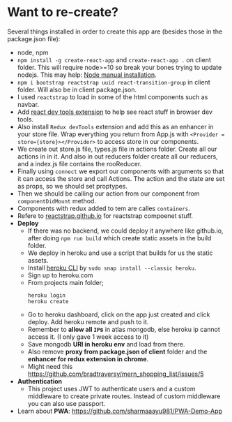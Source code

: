 # Want to re-create?

Several things installed in order to create this app are (besides those in the package.json file):
- node, npm
- `npm install -g create-react-app` and `create-react-app .` on client folder. This will require node>=10 so break your bones trying to update nodejs. This may help: [Node manual installation](https://github.com/nodesource/distributions/blob/master/README.md#manual-installation).
- `npm i bootstrap reactstrap uuid react-transition-group` in client folder. Will also be in client package.json. 
- I used `reactstrap` to load in some of the html components such as navbar.
- Add [react dev tools extension](https://chrome.google.com/webstore/detail/react-developer-tools/fmkadmapgofadopljbjfkapdkoienihi?hl=en) to help see react stuff in browser dev tools.
- Also install `Redux devTools` extension and add this as an enhancer in your store file. Wrap everything you return from App.js with `<Provider = store={store}></Provider>` to access store in our components.
- We create out store.js file, types.js file in actions folder. Create all our actions in in it. And also in out reducers folder create all our reducers, and a index.js file contains the rooReducer.
- Finally using `connect` we export our components with arguments so that it can access the store and call Actions. The action and the state are set as props, so we should set proptypes.
- Then we should be calling our action from our component from `componentDidMount` method.
- Components with redux added to tem are calles `containers`.
- Refere to [reactstrap.github.io](https://reactstrap.github.io/) for reactstrap compoenet stuff.
- **Deploy**
    - If there was no backend, we could deploy it anywhere like github.io, after doing `npm run build` which create static assets in the build folder.
    - We deploy in heroku and use a script that builds for us the static assets.
    - Install [heroku CLI](https://devcenter.heroku.com/articles/heroku-cli#download-and-install) by `sudo snap install --classic heroku`.
    - Sign up to heroku.com
    - From projects main folder;
        ```
        heroku login
        heroku create
        ```
    - Go to heroku dashboard, click on the app just created and click deploy. Add heroku remote and push to it.
    - Remember to **allow all `IP`s** in atlas mongodb, else heroku ip cannot access it. (I only gave 1 week access to it)
    - Save mongodb **URI in heroku env** and load from there. 
    - Also remove **proxy from package.json of client** folder and the **enhancer for redux extension in chrome**.
    - Might need this https://github.com/bradtraversy/mern_shopping_list/issues/5
- **Authentication**
    - This project uses JWT to authenticate users and a custom middleware to create private routes. Instead of custom middleware you can also use passport.
- Learn about **PWA**: https://github.com/sharmaaayu981/PWA-Demo-App